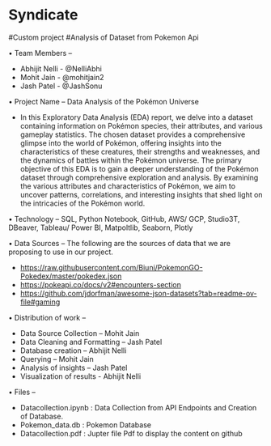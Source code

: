 # Syndicate
#Custom project
#Analysis of Dataset from Pokemon Api

•	Team Members – 
-	Abhijit Nelli - @NelliAbhi
-	Mohit Jain - @mohitjain2
-	Jash Patel - @JashSonu

•	Project Name – Data Analysis of the Pokémon Universe

- In this Exploratory Data Analysis (EDA) report, we delve into a dataset containing information on Pokémon species, their attributes, and various gameplay statistics. The chosen dataset provides a comprehensive glimpse into the world of Pokémon, offering insights into the characteristics of these creatures, their strengths and weaknesses, and the dynamics of battles within the Pokémon universe. The primary objective of this EDA is to gain a deeper understanding of the Pokémon dataset through comprehensive exploration and analysis. By examining the various attributes and characteristics of Pokémon, we aim to uncover patterns, correlations, and interesting insights that shed light on the intricacies of the Pokémon world.

•	Technology – SQL, Python Notebook, GitHub, AWS/ GCP, Studio3T, DBeaver, Tableau/ Power BI, Matpoltlib, Seaborn, Plotly

•	Data Sources – The following are the sources of data that we are proposing to use in our project.

-	https://raw.githubusercontent.com/Biuni/PokemonGO-Pokedex/master/pokedex.json
- https://pokeapi.co/docs/v2#encounters-section
-	https://github.com/jdorfman/awesome-json-datasets?tab=readme-ov-file#gaming 

•	Distribution of work – 

-	Data Source Collection – Mohit Jain
-	Data Cleaning and Formatting – Jash Patel
-	Database creation – Abhijit Nelli
-	Querying – Mohit Jain
-	Analysis of insights – Jash Patel
-	Visualization of results - Abhijit Nelli

•	Files – 
- Datacollection.ipynb : Data Collection from API Endpoints and Creation of Database.
- Pokemon_data.db : Pokemon Database
- Datacollection.pdf : Jupter file Pdf to display the content on github
